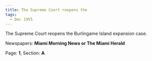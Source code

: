 ```yaml
---  
title: The Supreme Court reopens the  
tags:  
  - Dec 1955  
---  
```

  
The Supreme Court reopens the Burlingame Island expansion case.  
  
Newspapers: **Miami Morning News or The Miami Herald**  
  
Page: **1**, Section: **A** 

